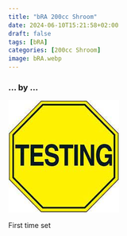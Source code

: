 ```yaml
---
title: "bRA 200cc Shroom"
date: 2024-06-10T15:21:58+02:00
draft: false
tags: [bRA]
categories: [200cc Shroom]
image: bRA.webp
---
```

### ... by ...
![Nothing there](testing.jpg)

First time set